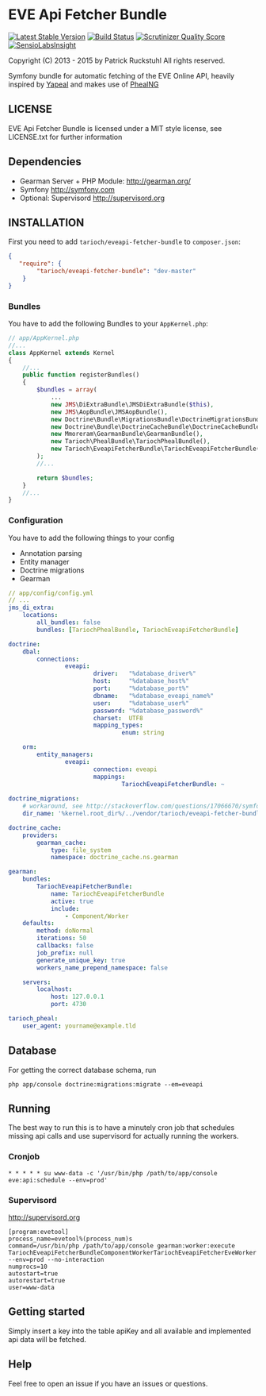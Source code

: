 EVE Api Fetcher Bundle
======================

[![Latest Stable Version](https://poser.pugx.org/tarioch/eveapi-fetcher-bundle/v/stable.png)](https://packagist.org/packages/tarioch/eveapi-fetcher-bundle)
[![Build Status](https://travis-ci.org/tarioch/eveapi-fetcher-bundle.png)](https://travis-ci.org/tarioch/eveapi-fetcher-bundle)
[![Scrutinizer Quality Score](https://scrutinizer-ci.com/g/tarioch/eveapi-fetcher-bundle/badges/quality-score.png?s=10b11825f1bf7cc31108d785491a783f071418d4)](https://scrutinizer-ci.com/g/tarioch/eveapi-fetcher-bundle/)
[![SensioLabsInsight](https://insight.sensiolabs.com/projects/3172bec4-e7d2-467d-800c-debefc17b118/mini.png)](https://insight.sensiolabs.com/projects/3172bec4-e7d2-467d-800c-debefc17b118)

Copyright (C) 2013 - 2015 by Patrick Ruckstuhl
All rights reserved.

Symfony bundle for automatic fetching of the EVE Online API, heavily inspired by [Yapeal](http://code.google.com/p/yapeal/) and makes use of [PhealNG](https://github.com/3rdpartyeve/phealng)

## LICENSE
EVE Api Fetcher Bundle is licensed under a MIT style license, see LICENSE.txt
for further information

## Dependencies ##
 - Gearman Server + PHP Module: http://gearman.org/
 - Symfony http://symfony.com
 - Optional: Supervisord http://supervisord.org

## INSTALLATION ##
First you need to add `tarioch/eveapi-fetcher-bundle` to `composer.json`:

```json
{
   "require": {
        "tarioch/eveapi-fetcher-bundle": "dev-master"
    }
}
```

### Bundles ###
You have to add the following Bundles to your `AppKernel.php`:

```php
// app/AppKernel.php
//...
class AppKernel extends Kernel
{
    //...
    public function registerBundles()
    {
        $bundles = array(
            ...
            new JMS\DiExtraBundle\JMSDiExtraBundle($this),
            new JMS\AopBundle\JMSAopBundle(),
            new Doctrine\Bundle\MigrationsBundle\DoctrineMigrationsBundle(),
            new Doctrine\Bundle\DoctrineCacheBundle\DoctrineCacheBundle(),
            new Mmoreram\GearmanBundle\GearmanBundle(),
            new Tarioch\PhealBundle\TariochPhealBundle(),
            new Tarioch\EveapiFetcherBundle\TariochEveapiFetcherBundle(),
        );
        //...

        return $bundles;
    }
    //...
}
```

### Configuration ###
You have to add the following things to your config

  - Annotation parsing
  - Entity manager
  - Doctrine migrations
  - Gearman

```yml
// app/config/config.yml
// ...
jms_di_extra:
    locations:
        all_bundles: false
        bundles: [TariochPhealBundle, TariochEveapiFetcherBundle]

doctrine:
    dbal:
        connections:
                eveapi:
                        driver:   "%database_driver%"
                        host:     "%database_host%"
                        port:     "%database_port%"
                        dbname:   "%database_eveapi_name%"
                        user:     "%database_user%"
                        password: "%database_password%"
                        charset:  UTF8
                        mapping_types:
                                enum: string

    orm:
        entity_managers:
                eveapi:
                        connection: eveapi
                        mappings:
                                TariochEveapiFetcherBundle: ~
                                
doctrine_migrations:
    # workaround, see http://stackoverflow.com/questions/17066670/symfony2-change-migration-directory
    dir_name: '%kernel.root_dir%/../vendor/tarioch/eveapi-fetcher-bundle/Tarioch/EveapiFetcherBundle/DoctrineMigrations'

doctrine_cache:
    providers:
        gearman_cache:
            type: file_system
            namespace: doctrine_cache.ns.gearman

gearman:
    bundles:
        TariochEveapiFetcherBundle:
            name: TariochEveapiFetcherBundle
            active: true
            include:
                - Component/Worker
    defaults:
        method: doNormal
        iterations: 50
        callbacks: false
        job_prefix: null
        generate_unique_key: true
        workers_name_prepend_namespace: false

    servers:
        localhost:
            host: 127.0.0.1
            port: 4730

tarioch_pheal:
    user_agent: yourname@example.tld

```

## Database ##
For getting the correct database schema, run

```
php app/console doctrine:migrations:migrate --em=eveapi
```

## Running ##
The best way to run this is to have a minutely cron job that schedules missing api calls and use supervisord for actually running the workers.

### Cronjob ###
```
* * * * * su www-data -c '/usr/bin/php /path/to/app/console eve:api:schedule --env=prod'
```
### Supervisord ###
http://supervisord.org

```
[program:evetool]
process_name=evetool%(process_num)s
command=/usr/bin/php /path/to/app/console gearman:worker:execute TariochEveapiFetcherBundleComponentWorkerTariochEveapiFetcherEveWorker --env=prod --no-interaction
numprocs=10
autostart=true
autorestart=true
user=www-data
```

## Getting started ##
Simply insert a key into the table apiKey and all available and implemented api data will be fetched.

## Help ##
Feel free to open an issue if you have an issues or questions.
